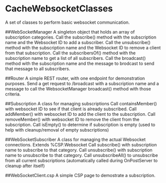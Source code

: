 # CacheWebsocketClasses
A set of classes to perform basic websocket communication.

##WebSocketManager
A singleton object that holds an array of subscription categories. 
Call the subscribe() method with the subscription name and the Websocket ID to add a subscriber.
Call the unsubscribe() method with the subscription name and the Websocket ID to remove a client from that subscription.
Call the subscribersOf() method with the subscription name to get a list of all subscribers.
Call the broadcast() method with the subscription name and the message to brodcast to send that message to all subscribers.

##Router
A simple REST router, with one endpoint for demonstration purposes.
Send a get request to /broadcast with a subscription name and a message to call the WebsocketManager broadcast() method 
with those criteria.

##Subscription
A class for managing subscriptions
Call containsMember() with websocket ID to see if that client is already subscribed.
Call addMember() with websocket ID to add the client to the subscription.
Call removeMember() with websocket ID to remove the client from the subscription.
Call isEmpty() to determine if subscription is empty (used to help with cleanup/removal of empty subscriptions)

##WebSocketSubscriber
A class for managing the actual Websocket connections. Extends %CSP.Websocket
Call subscribe() with subscription name to subscribe to that category.
Call unsubscribe() with subscription name to unsubscribe to that category.
Call unsubscribeAll() to unsubscribe from all current subscriptions (automatically called during OnPostServer to cleanup after itself)

##WebSocketClient.csp
A simple CSP page to demostrate a subscription.

